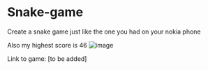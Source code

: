 # Snake-game

Create a snake game just like the one you had on your nokia phone

Also my highest score is 46
![image](https://user-images.githubusercontent.com/68430342/204190464-e884fe23-eb3a-4433-9db9-c4b8c5cfed54.png)

Link to game: [to be added] 

